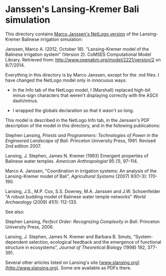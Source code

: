 Janssen's Lansing-Kremer Bali simulation
========================================

This directory contains  [Marco Janssen's NetLogo
version](http://www.openabm.org/model/2221/version/2) of the
Lansing-Kremer Balinese irrigation simulation:

Janssen, Marco A. (2012, October 18). "Lansing-Kremer model of the
Balinese irrigation system" (Version 2). CoMSES Computational Model
Library. Retrieved from: http://www.openabm.org/model/2221/version/2
on 8/7/2014.

Everything in this directory is by Marco Janssen, except for the .md
files. I have changed the NetLogo model only in innocuous ways:

* In the Info tab of the NetLogo model, I (Marshall) replaced high-bit
minus-sign characters that weren't displaying correctly with the ASCII
dash/minus.

* I wrapped the globals declaration so that it wasn't so long.

This model is described in the NetLogo Info tab, in the Janssen's PDF
description of the model in this directory,
and in the following publications:

Stephen Lansing, *Priests and Programmers: Technologies of Power in the
Engineered Landscape of Bali*. Princeton University Press, 1991. Revised
2nd edition 2007.

Lansing, J. Stephen, James N. Kremer (1993) Emergent properties of
Balinese water temples.  *American Anthropologist* 95 (1), 97–114.

Marco A. Janssen, "Coordination in irrigation systems: An analysis of
the Lansing-Kremer model of Bali", *Agricultural Systems* (2007)
93(1-3): 170-190.

Lansing, J.S., M.P. Cox, S.S. Downey, M.A. Janssen and J.W. Schoenfelder
"A robust budding model of Balinese water temple networks" *World
Archaeology* (2009) 41(1): 112-133.

See also:

Stephen Lansing, *Perfect Order: Recognizing Complexity in Bali*.
Princeton University Press, 2006.

Lansing, J. Stephen, James N. Kremer and Barbara B. Smuts,
“System-dependent selection, ecological feedback and the emergence of
functional structure in ecosystems”, *Journal of Theoretical Biology*
(1998) 192, 377-391.

Several other articles listed on Lansing's site
[www.slansing.org](http://www.slansing.org).  Some are available as PDFs
there.
